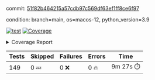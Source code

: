 commit: [51f82b464215a57cdb97c569df63ef1ff8ce6f97](https://github.com/rcmdnk/homebrew-file/tree/51f82b464215a57cdb97c569df63ef1ff8ce6f97)

condition: branch=main, os=macos-12, python_version=3.9

[![test](https://github.com/rcmdnk/homebrew-file/actions/workflows/test.yml/badge.svg)](https://github.com/rcmdnk/homebrew-file/actions/runs/4399208568)
<a href="https://github.com/rcmdnk/homebrew-file/blob/51f82b464215a57cdb97c569df63ef1ff8ce6f97/README.md"><img alt="Coverage" src="https://img.shields.io/badge/Coverage-53%25-orange.svg" /></a><details><summary>Coverage Report </summary><table><tr><th>File</th><th>Stmts</th><th>Miss</th><th>Cover</th><th>Missing</th></tr><tbody><tr><td colspan="5"><b>bin</b></td></tr><tr><td>&nbsp; &nbsp;<a href="https://github.com/rcmdnk/homebrew-file/blob/51f82b464215a57cdb97c569df63ef1ff8ce6f97/bin/brew-file">brew-file</a></td><td>1876</td><td>875</td><td>53%</td><td><a href="https://github.com/rcmdnk/homebrew-file/blob/51f82b464215a57cdb97c569df63ef1ff8ce6f97/bin/brew-file#L43-L58">43&ndash;58</a>, <a href="https://github.com/rcmdnk/homebrew-file/blob/51f82b464215a57cdb97c569df63ef1ff8ce6f97/bin/brew-file#L63-L65">63&ndash;65</a>, <a href="https://github.com/rcmdnk/homebrew-file/blob/51f82b464215a57cdb97c569df63ef1ff8ce6f97/bin/brew-file#L153">153</a>, <a href="https://github.com/rcmdnk/homebrew-file/blob/51f82b464215a57cdb97c569df63ef1ff8ce6f97/bin/brew-file#L266">266</a>, <a href="https://github.com/rcmdnk/homebrew-file/blob/51f82b464215a57cdb97c569df63ef1ff8ce6f97/bin/brew-file#L285">285</a>, <a href="https://github.com/rcmdnk/homebrew-file/blob/51f82b464215a57cdb97c569df63ef1ff8ce6f97/bin/brew-file#L300">300</a>, <a href="https://github.com/rcmdnk/homebrew-file/blob/51f82b464215a57cdb97c569df63ef1ff8ce6f97/bin/brew-file#L321">321</a>, <a href="https://github.com/rcmdnk/homebrew-file/blob/51f82b464215a57cdb97c569df63ef1ff8ce6f97/bin/brew-file#L341">341</a>, <a href="https://github.com/rcmdnk/homebrew-file/blob/51f82b464215a57cdb97c569df63ef1ff8ce6f97/bin/brew-file#L344-L347">344&ndash;347</a>, <a href="https://github.com/rcmdnk/homebrew-file/blob/51f82b464215a57cdb97c569df63ef1ff8ce6f97/bin/brew-file#L361-L366">361&ndash;366</a>, <a href="https://github.com/rcmdnk/homebrew-file/blob/51f82b464215a57cdb97c569df63ef1ff8ce6f97/bin/brew-file#L404-L409">404&ndash;409</a>, <a href="https://github.com/rcmdnk/homebrew-file/blob/51f82b464215a57cdb97c569df63ef1ff8ce6f97/bin/brew-file#L419-L430">419&ndash;430</a>, <a href="https://github.com/rcmdnk/homebrew-file/blob/51f82b464215a57cdb97c569df63ef1ff8ce6f97/bin/brew-file#L619">619</a>, <a href="https://github.com/rcmdnk/homebrew-file/blob/51f82b464215a57cdb97c569df63ef1ff8ce6f97/bin/brew-file#L621">621</a>, <a href="https://github.com/rcmdnk/homebrew-file/blob/51f82b464215a57cdb97c569df63ef1ff8ce6f97/bin/brew-file#L623">623</a>, <a href="https://github.com/rcmdnk/homebrew-file/blob/51f82b464215a57cdb97c569df63ef1ff8ce6f97/bin/brew-file#L640-L644">640&ndash;644</a>, <a href="https://github.com/rcmdnk/homebrew-file/blob/51f82b464215a57cdb97c569df63ef1ff8ce6f97/bin/brew-file#L657-L662">657&ndash;662</a>, <a href="https://github.com/rcmdnk/homebrew-file/blob/51f82b464215a57cdb97c569df63ef1ff8ce6f97/bin/brew-file#L672">672</a>, <a href="https://github.com/rcmdnk/homebrew-file/blob/51f82b464215a57cdb97c569df63ef1ff8ce6f97/bin/brew-file#L688">688</a>, <a href="https://github.com/rcmdnk/homebrew-file/blob/51f82b464215a57cdb97c569df63ef1ff8ce6f97/bin/brew-file#L692-L696">692&ndash;696</a>, <a href="https://github.com/rcmdnk/homebrew-file/blob/51f82b464215a57cdb97c569df63ef1ff8ce6f97/bin/brew-file#L714-L728">714&ndash;728</a>, <a href="https://github.com/rcmdnk/homebrew-file/blob/51f82b464215a57cdb97c569df63ef1ff8ce6f97/bin/brew-file#L821-L836">821&ndash;836</a>, <a href="https://github.com/rcmdnk/homebrew-file/blob/51f82b464215a57cdb97c569df63ef1ff8ce6f97/bin/brew-file#L860">860</a>, <a href="https://github.com/rcmdnk/homebrew-file/blob/51f82b464215a57cdb97c569df63ef1ff8ce6f97/bin/brew-file#L871-L872">871&ndash;872</a>, <a href="https://github.com/rcmdnk/homebrew-file/blob/51f82b464215a57cdb97c569df63ef1ff8ce6f97/bin/brew-file#L880">880</a>, <a href="https://github.com/rcmdnk/homebrew-file/blob/51f82b464215a57cdb97c569df63ef1ff8ce6f97/bin/brew-file#L893-L898">893&ndash;898</a>, <a href="https://github.com/rcmdnk/homebrew-file/blob/51f82b464215a57cdb97c569df63ef1ff8ce6f97/bin/brew-file#L902-L904">902&ndash;904</a>, <a href="https://github.com/rcmdnk/homebrew-file/blob/51f82b464215a57cdb97c569df63ef1ff8ce6f97/bin/brew-file#L908-L911">908&ndash;911</a>, <a href="https://github.com/rcmdnk/homebrew-file/blob/51f82b464215a57cdb97c569df63ef1ff8ce6f97/bin/brew-file#L1004-L1006">1004&ndash;1006</a>, <a href="https://github.com/rcmdnk/homebrew-file/blob/51f82b464215a57cdb97c569df63ef1ff8ce6f97/bin/brew-file#L1009">1009</a>, <a href="https://github.com/rcmdnk/homebrew-file/blob/51f82b464215a57cdb97c569df63ef1ff8ce6f97/bin/brew-file#L1015">1015</a>, <a href="https://github.com/rcmdnk/homebrew-file/blob/51f82b464215a57cdb97c569df63ef1ff8ce6f97/bin/brew-file#L1038-L1041">1038&ndash;1041</a>, <a href="https://github.com/rcmdnk/homebrew-file/blob/51f82b464215a57cdb97c569df63ef1ff8ce6f97/bin/brew-file#L1103">1103</a>, <a href="https://github.com/rcmdnk/homebrew-file/blob/51f82b464215a57cdb97c569df63ef1ff8ce6f97/bin/brew-file#L1132">1132</a>, <a href="https://github.com/rcmdnk/homebrew-file/blob/51f82b464215a57cdb97c569df63ef1ff8ce6f97/bin/brew-file#L1163">1163</a>, <a href="https://github.com/rcmdnk/homebrew-file/blob/51f82b464215a57cdb97c569df63ef1ff8ce6f97/bin/brew-file#L1166">1166</a>, <a href="https://github.com/rcmdnk/homebrew-file/blob/51f82b464215a57cdb97c569df63ef1ff8ce6f97/bin/brew-file#L1178">1178</a>, <a href="https://github.com/rcmdnk/homebrew-file/blob/51f82b464215a57cdb97c569df63ef1ff8ce6f97/bin/brew-file#L1180">1180</a>, <a href="https://github.com/rcmdnk/homebrew-file/blob/51f82b464215a57cdb97c569df63ef1ff8ce6f97/bin/brew-file#L1211">1211</a>, <a href="https://github.com/rcmdnk/homebrew-file/blob/51f82b464215a57cdb97c569df63ef1ff8ce6f97/bin/brew-file#L1216-L1219">1216&ndash;1219</a>, <a href="https://github.com/rcmdnk/homebrew-file/blob/51f82b464215a57cdb97c569df63ef1ff8ce6f97/bin/brew-file#L1221-L1224">1221&ndash;1224</a>, <a href="https://github.com/rcmdnk/homebrew-file/blob/51f82b464215a57cdb97c569df63ef1ff8ce6f97/bin/brew-file#L1253-L1263">1253&ndash;1263</a>, <a href="https://github.com/rcmdnk/homebrew-file/blob/51f82b464215a57cdb97c569df63ef1ff8ce6f97/bin/brew-file#L1266-L1269">1266&ndash;1269</a>, <a href="https://github.com/rcmdnk/homebrew-file/blob/51f82b464215a57cdb97c569df63ef1ff8ce6f97/bin/brew-file#L1272-L1278">1272&ndash;1278</a>, <a href="https://github.com/rcmdnk/homebrew-file/blob/51f82b464215a57cdb97c569df63ef1ff8ce6f97/bin/brew-file#L1284">1284</a>, <a href="https://github.com/rcmdnk/homebrew-file/blob/51f82b464215a57cdb97c569df63ef1ff8ce6f97/bin/brew-file#L1290">1290</a>, <a href="https://github.com/rcmdnk/homebrew-file/blob/51f82b464215a57cdb97c569df63ef1ff8ce6f97/bin/brew-file#L1296-L1301">1296&ndash;1301</a>, <a href="https://github.com/rcmdnk/homebrew-file/blob/51f82b464215a57cdb97c569df63ef1ff8ce6f97/bin/brew-file#L1312-L1334">1312&ndash;1334</a>, <a href="https://github.com/rcmdnk/homebrew-file/blob/51f82b464215a57cdb97c569df63ef1ff8ce6f97/bin/brew-file#L1362">1362</a>, <a href="https://github.com/rcmdnk/homebrew-file/blob/51f82b464215a57cdb97c569df63ef1ff8ce6f97/bin/brew-file#L1378-L1385">1378&ndash;1385</a>, <a href="https://github.com/rcmdnk/homebrew-file/blob/51f82b464215a57cdb97c569df63ef1ff8ce6f97/bin/brew-file#L1390-L1409">1390&ndash;1409</a>, <a href="https://github.com/rcmdnk/homebrew-file/blob/51f82b464215a57cdb97c569df63ef1ff8ce6f97/bin/brew-file#L1414-L1418">1414&ndash;1418</a>, <a href="https://github.com/rcmdnk/homebrew-file/blob/51f82b464215a57cdb97c569df63ef1ff8ce6f97/bin/brew-file#L1432-L1479">1432&ndash;1479</a>, <a href="https://github.com/rcmdnk/homebrew-file/blob/51f82b464215a57cdb97c569df63ef1ff8ce6f97/bin/brew-file#L1482-L1513">1482&ndash;1513</a>, <a href="https://github.com/rcmdnk/homebrew-file/blob/51f82b464215a57cdb97c569df63ef1ff8ce6f97/bin/brew-file#L1518-L1550">1518&ndash;1550</a>, <a href="https://github.com/rcmdnk/homebrew-file/blob/51f82b464215a57cdb97c569df63ef1ff8ce6f97/bin/brew-file#L1555-L1637">1555&ndash;1637</a>, <a href="https://github.com/rcmdnk/homebrew-file/blob/51f82b464215a57cdb97c569df63ef1ff8ce6f97/bin/brew-file#L1640-L1648">1640&ndash;1648</a>, <a href="https://github.com/rcmdnk/homebrew-file/blob/51f82b464215a57cdb97c569df63ef1ff8ce6f97/bin/brew-file#L1661">1661</a>, <a href="https://github.com/rcmdnk/homebrew-file/blob/51f82b464215a57cdb97c569df63ef1ff8ce6f97/bin/brew-file#L1666">1666</a>, <a href="https://github.com/rcmdnk/homebrew-file/blob/51f82b464215a57cdb97c569df63ef1ff8ce6f97/bin/brew-file#L1671-L1710">1671&ndash;1710</a>, <a href="https://github.com/rcmdnk/homebrew-file/blob/51f82b464215a57cdb97c569df63ef1ff8ce6f97/bin/brew-file#L1714-L1824">1714&ndash;1824</a>, <a href="https://github.com/rcmdnk/homebrew-file/blob/51f82b464215a57cdb97c569df63ef1ff8ce6f97/bin/brew-file#L1834-L1846">1834&ndash;1846</a>, <a href="https://github.com/rcmdnk/homebrew-file/blob/51f82b464215a57cdb97c569df63ef1ff8ce6f97/bin/brew-file#L1850">1850</a>, <a href="https://github.com/rcmdnk/homebrew-file/blob/51f82b464215a57cdb97c569df63ef1ff8ce6f97/bin/brew-file#L1857-L1937">1857&ndash;1937</a>, <a href="https://github.com/rcmdnk/homebrew-file/blob/51f82b464215a57cdb97c569df63ef1ff8ce6f97/bin/brew-file#L1944-L1985">1944&ndash;1985</a>, <a href="https://github.com/rcmdnk/homebrew-file/blob/51f82b464215a57cdb97c569df63ef1ff8ce6f97/bin/brew-file#L1988-L1995">1988&ndash;1995</a>, <a href="https://github.com/rcmdnk/homebrew-file/blob/51f82b464215a57cdb97c569df63ef1ff8ce6f97/bin/brew-file#L1999-L2000">1999&ndash;2000</a>, <a href="https://github.com/rcmdnk/homebrew-file/blob/51f82b464215a57cdb97c569df63ef1ff8ce6f97/bin/brew-file#L2005-L2049">2005&ndash;2049</a>, <a href="https://github.com/rcmdnk/homebrew-file/blob/51f82b464215a57cdb97c569df63ef1ff8ce6f97/bin/brew-file#L2055-L2091">2055&ndash;2091</a>, <a href="https://github.com/rcmdnk/homebrew-file/blob/51f82b464215a57cdb97c569df63ef1ff8ce6f97/bin/brew-file#L2094-L2100">2094&ndash;2100</a>, <a href="https://github.com/rcmdnk/homebrew-file/blob/51f82b464215a57cdb97c569df63ef1ff8ce6f97/bin/brew-file#L2104-L2112">2104&ndash;2112</a>, <a href="https://github.com/rcmdnk/homebrew-file/blob/51f82b464215a57cdb97c569df63ef1ff8ce6f97/bin/brew-file#L2132-L2134">2132&ndash;2134</a>, <a href="https://github.com/rcmdnk/homebrew-file/blob/51f82b464215a57cdb97c569df63ef1ff8ce6f97/bin/brew-file#L2138">2138</a>, <a href="https://github.com/rcmdnk/homebrew-file/blob/51f82b464215a57cdb97c569df63ef1ff8ce6f97/bin/brew-file#L2142-L2150">2142&ndash;2150</a>, <a href="https://github.com/rcmdnk/homebrew-file/blob/51f82b464215a57cdb97c569df63ef1ff8ce6f97/bin/brew-file#L2160-L2329">2160&ndash;2329</a>, <a href="https://github.com/rcmdnk/homebrew-file/blob/51f82b464215a57cdb97c569df63ef1ff8ce6f97/bin/brew-file#L2335-L2487">2335&ndash;2487</a>, <a href="https://github.com/rcmdnk/homebrew-file/blob/51f82b464215a57cdb97c569df63ef1ff8ce6f97/bin/brew-file#L2515">2515</a>, <a href="https://github.com/rcmdnk/homebrew-file/blob/51f82b464215a57cdb97c569df63ef1ff8ce6f97/bin/brew-file#L2540">2540</a>, <a href="https://github.com/rcmdnk/homebrew-file/blob/51f82b464215a57cdb97c569df63ef1ff8ce6f97/bin/brew-file#L2621">2621</a>, <a href="https://github.com/rcmdnk/homebrew-file/blob/51f82b464215a57cdb97c569df63ef1ff8ce6f97/bin/brew-file#L2626-L2637">2626&ndash;2637</a>, <a href="https://github.com/rcmdnk/homebrew-file/blob/51f82b464215a57cdb97c569df63ef1ff8ce6f97/bin/brew-file#L2666-L2673">2666&ndash;2673</a>, <a href="https://github.com/rcmdnk/homebrew-file/blob/51f82b464215a57cdb97c569df63ef1ff8ce6f97/bin/brew-file#L2698">2698</a>, <a href="https://github.com/rcmdnk/homebrew-file/blob/51f82b464215a57cdb97c569df63ef1ff8ce6f97/bin/brew-file#L2710">2710</a>, <a href="https://github.com/rcmdnk/homebrew-file/blob/51f82b464215a57cdb97c569df63ef1ff8ce6f97/bin/brew-file#L2726">2726</a>, <a href="https://github.com/rcmdnk/homebrew-file/blob/51f82b464215a57cdb97c569df63ef1ff8ce6f97/bin/brew-file#L2740-L2744">2740&ndash;2744</a>, <a href="https://github.com/rcmdnk/homebrew-file/blob/51f82b464215a57cdb97c569df63ef1ff8ce6f97/bin/brew-file#L2748-L2751">2748&ndash;2751</a>, <a href="https://github.com/rcmdnk/homebrew-file/blob/51f82b464215a57cdb97c569df63ef1ff8ce6f97/bin/brew-file#L2754-L2757">2754&ndash;2757</a>, <a href="https://github.com/rcmdnk/homebrew-file/blob/51f82b464215a57cdb97c569df63ef1ff8ce6f97/bin/brew-file#L2760-L2768">2760&ndash;2768</a>, <a href="https://github.com/rcmdnk/homebrew-file/blob/51f82b464215a57cdb97c569df63ef1ff8ce6f97/bin/brew-file#L2797-L2804">2797&ndash;2804</a>, <a href="https://github.com/rcmdnk/homebrew-file/blob/51f82b464215a57cdb97c569df63ef1ff8ce6f97/bin/brew-file#L2815-L2822">2815&ndash;2822</a>, <a href="https://github.com/rcmdnk/homebrew-file/blob/51f82b464215a57cdb97c569df63ef1ff8ce6f97/bin/brew-file#L2903-L2905">2903&ndash;2905</a>, <a href="https://github.com/rcmdnk/homebrew-file/blob/51f82b464215a57cdb97c569df63ef1ff8ce6f97/bin/brew-file#L2926">2926</a>, <a href="https://github.com/rcmdnk/homebrew-file/blob/51f82b464215a57cdb97c569df63ef1ff8ce6f97/bin/brew-file#L2932">2932</a>, <a href="https://github.com/rcmdnk/homebrew-file/blob/51f82b464215a57cdb97c569df63ef1ff8ce6f97/bin/brew-file#L2943-L3552">2943&ndash;3552</a>, <a href="https://github.com/rcmdnk/homebrew-file/blob/51f82b464215a57cdb97c569df63ef1ff8ce6f97/bin/brew-file#L3556">3556</a></td></tr><tr><td><b>TOTAL</b></td><td><b>1876</b></td><td><b>875</b></td><td><b>53%</b></td><td>&nbsp;</td></tr></tbody></table></details>

| Tests | Skipped | Failures | Errors | Time |
| ----- | ------- | -------- | -------- | ------------------ |
| 149 | 0 :zzz: | 0 :x: | 0 :fire: | 9m 27s :stopwatch: |

